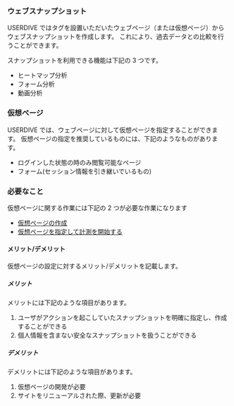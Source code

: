 ### ウェブスナップショット

USERDIVE ではタグを設置いただいたウェブページ（または仮想ページ）から
ウェブスナップショットを作成します。
これにより、過去データとの比較を行うことができます。

スナップショットを利用できる機能は下記の 3 つです。

- ヒートマップ分析
- フォーム分析
- 動画分析

### 仮想ページ

USERDIVE では、ウェブページに対して仮想ページを指定することができます。
仮想ページの指定を推奨しているものには、下記のようなものがあります。

- ログインした状態の時のみ閲覧可能なページ
- フォーム(セッション情報を引き継いでいるもの)

### 必要なこと

仮想ページに関する作業には下記の 2 つが必要な作業になります

- [仮想ページの作成](../devguide/virtual-page.html)
- [仮想ページを指定して計測を開始する](../devguide/javascript/api/create.html)

#### メリット/デメリット

仮想ページの設定に対するメリット/デメリットを記載します。

##### メリット

メリットには下記のような項目があります。

1. ユーザがアクションを起こしていたスナップショットを明確に指定し、作成することができる
1. 個人情報を含まない安全なスナップショットを扱うことができる

##### デメリット

デメリットには下記のような項目があります。

1. 仮想ページの開発が必要
1. サイトをリニューアルされた際、更新が必要
